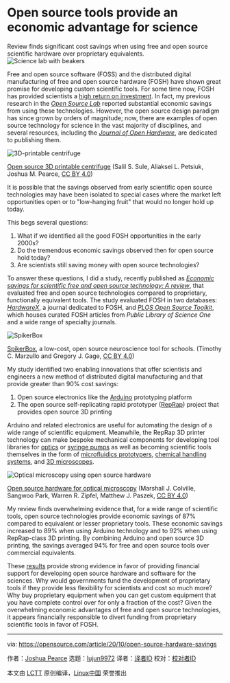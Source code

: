 [#]: collector: (lujun9972)
[#]: translator: ( )
[#]: reviewer: ( )
[#]: publisher: ( )
[#]: url: ( )
[#]: subject: (Open source tools provide an economic advantage for science)
[#]: via: (https://opensource.com/article/20/10/open-source-hardware-savings)
[#]: author: (Joshua Pearce https://opensource.com/users/jmpearce)

Open source tools provide an economic advantage for science
======
Review finds significant cost savings when using free and open source
scientific hardware over proprietary equivalents.
![Science lab with beakers][1]

Free and open source software (FOSS) and the distributed digital manufacturing of free and open source hardware (FOSH) have shown great promise for developing custom scientific tools. For some time now, FOSH has provided scientists a [high return on investment][2]. In fact, my previous research in the _[Open Source Lab][3]_ reported substantial economic savings from using these technologies. However, the open source design paradigm has since grown by orders of magnitude; now, there are examples of open source technology for science in the vast majority of disciplines, and several resources, including the [_Journal of Open Hardware_][4], are dedicated to publishing them.

![3D-printable centrifuge][5]

[Open source 3D printable centrifuge][6] (Salil S. Sule, Aliaksei L. Petsiuk, Joshua M. Pearce, [CC BY 4.0][7])

It is possible that the savings observed from early scientific open source technologies may have been isolated to special cases where the market left opportunities open or to "low-hanging fruit" that would no longer hold up today.

This begs several questions:

  1. What if we identified all the good FOSH opportunities in the early 2000s?
  2. Do the tremendous economic savings observed then for open source hold today?
  3. Are scientists still saving money with open source technologies?



To answer these questions, I did a study, recently published as [_Economic savings for scientific free and open source technology: A review_][8], that evaluated free and open source technologies compared to proprietary, functionally equivalent tools. The study evaluated FOSH in two databases: [_HardwareX_][9], a journal dedicated to FOSH, and [_PLOS Open Source Toolkit_][10], which houses curated FOSH articles from _Public Library of Science One_ and a wide range of specialty journals.

![SpikerBox][11]

[SpikerBox][12], a low-cost, open source neuroscience tool for schools. (Timothy C. Marzullo and Gregory J. Gage, [CC BY 4.0][7])

My study identified two enabling innovations that offer scientists and engineers a new method of distributed digital manufacturing and that provide greater than 90% cost savings:

  1. Open source electronics like the [Arduino][13] prototyping platform
  2. The open source self-replicating rapid prototyper ([RepRap][14]) project that provides open source 3D printing



Arduino and related electronics are useful for automating the design of a wide range of scientific equipment. Meanwhile, the RepRap 3D printer technology can make bespoke mechanical components for developing tool libraries for [optics][15] or [syringe pumps][16] as well as becoming scientific tools themselves in the form of [microfluidics prototypers][17], [chemical handling systems][18], and [3D microscopes][19].

![Optical microscopy using open source hardware][20]

[Open source hardware for optical microscopy][21] (Marshall J. Colville, Sangwoo Park, Warren R. Zipfel, Matthew J. Paszek, [CC BY 4.0][7])

My review finds overwhelming evidence that, for a wide range of scientific tools, open source technologies provide economic savings of 87% compared to equivalent or lesser proprietary tools. These economic savings increased to 89% when using Arduino technology and to 92% when using RepRap-class 3D printing. By combining Arduino and open source 3D printing, the savings averaged 94% for free and open source tools over commercial equivalents.

These [results][8] provide strong evidence in favor of providing financial support for developing open source hardware and software for the sciences. Why would governments fund the development of proprietary tools if they provide less flexibility for scientists and cost so much more? Why buy proprietary equipment when you can get custom equipment that you have complete control over for only a fraction of the cost? Given the overwhelming economic advantages of free and open source technologies, it appears financially responsible to divert funding from proprietary scientific tools in favor of FOSH.

--------------------------------------------------------------------------------

via: https://opensource.com/article/20/10/open-source-hardware-savings

作者：[Joshua Pearce][a]
选题：[lujun9972][b]
译者：[译者ID](https://github.com/译者ID)
校对：[校对者ID](https://github.com/校对者ID)

本文由 [LCTT](https://github.com/LCTT/TranslateProject) 原创编译，[Linux中国](https://linux.cn/) 荣誉推出

[a]: https://opensource.com/users/jmpearce
[b]: https://github.com/lujun9972
[1]: https://opensource.com/sites/default/files/styles/image-full-size/public/lead-images/science_experiment_beaker_lab.png?itok=plKWRhlU (Science lab with beakers)
[2]: https://opensource.com/business/16/4/how-calculate-open-source-hardware-return-investment
[3]: https://www.appropedia.org/Open-source_Lab
[4]: https://openhardware.metajnl.com/
[5]: https://opensource.com/sites/default/files/uploads/centrifuge.jpg (3D-printable centrifuge)
[6]: https://www.mdpi.com/2410-390X/3/2/30/htm#
[7]: https://creativecommons.org/licenses/by/4.0/
[8]: https://doi.org/10.1016/j.ohx.2020.e00139
[9]: https://www.journals.elsevier.com/hardwarex
[10]: https://channels.plos.org/open-source-toolkit
[11]: https://opensource.com/sites/default/files/uploads/spikerbox.png (SpikerBox)
[12]: https://journals.plos.org/plosone/article?id=10.1371/journal.pone.0030837
[13]: https://www.arduino.cc/
[14]: https://reprap.org/wiki/RepRap
[15]: https://journals.plos.org/plosone/article?id=10.1371/journal.pone.0059840
[16]: https://journals.plos.org/plosone/article?id=10.1371/journal.pone.0107216
[17]: https://www.academia.edu/27039833/Open-source_Wax_RepRap_3-D_Printer_for_Rapid_Prototyping_Paper-Based_Microfluidics
[18]: https://www.appropedia.org/Open-source_3-D_Platform_for_Low-cost_Scientific_Instrument_Ecosystem
[19]: https://www.appropedia.org/Free_and_open-source_automated_3-D_microscope
[20]: https://opensource.com/sites/default/files/uploads/open-source-hardware-control-platform.png (Optical microscopy using open source hardware)
[21]: https://www.nature.com/articles/s41598-019-48455-z/figures/1

